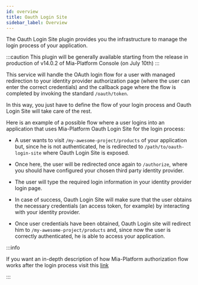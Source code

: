 ```yaml
---
id: overview
title: Oauth Login Site
sidebar_label: Overview
---
```




The Oauth Login Site plugin provides you the infrastructure to manage the login process of your application.

:::caution
This plugin will be generally available starting from the release in production of v14.0.2 of Mia-Platform Console (on July 10th)
:::

This service will handle the OAuth login flow for a user with managed redirection to your identity provider authorization page (where the user can enter the correct credentials) and the callback page where the flow is completed by invoking the standard `/oauth/token`.

In this way, you just have to define the flow of your login process and Oauth Login Site will take care of the rest.

Here is an example of a possible flow where a user logins into an application that uses Mia-Platform Oauth Login Site for the login process:

- A user wants to visit `/my-awesome-project/products` of your application but, since he is not authenticated, he is redirected to `/path/to/oauth-login-site` where Oauth Login Site is exposed.

- Once here, the user will be redirected once again to `/authorize`, where you should have configured your chosen third party identity provider.

- The user will type the required login information in your identity provider login page.

- In case of success, Oauth Login Site will make sure that the user obtains the necessary credentials (an access token, for example) by interacting with your identity provider.

- Once user credentials have been obtained, Oauth Login site will redirect him to `/my-awesome-project/products` and, since now the user is correctly authenticated, he is able to access your application.

:::info

If you want an in-depth description of how Mia-Platform  authorization flow works after the login process visit this [link](/products/console/project-configuration/authorization-flow.md)

:::
